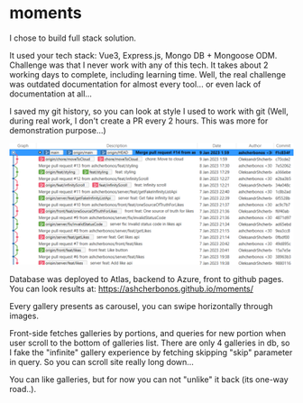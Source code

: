 # moments

I chose to build full stack solution.

It used your tech stack: Vue3, Express.js, Mongo DB + Mongoose ODM.
Challenge was that I never work with any of this tech. It takes about 2 working days to complete, including learning time. Well, the real challenge was outdated documentation for almost every tool... or even lack of documentation at all...

I saved my git history, so you can look at style I used to work with git
(Well, during real work, I don't create a PR every 2 hours. This was more for demonstration purpose...)

![Alt text](readme/git.png?raw=true "git flow")

Database was deployed to Atlas, backend to Azure, front to github pages.
You can look results at:
https://ashcherbonos.github.io/moments/

Every gallery presents as carousel, you can swipe horizontally through images.

Front-side fetches galleries by portions, and queries for new portion when user scroll to the bottom of galleries list.
There are only 4 galleries in db, so I fake the "infinite" gallery experience by fetching skipping "skip" parameter in query. So you can scroll site really long down...

You can like galleries, but for now you can not "unlike" it back (its one-way road..).
